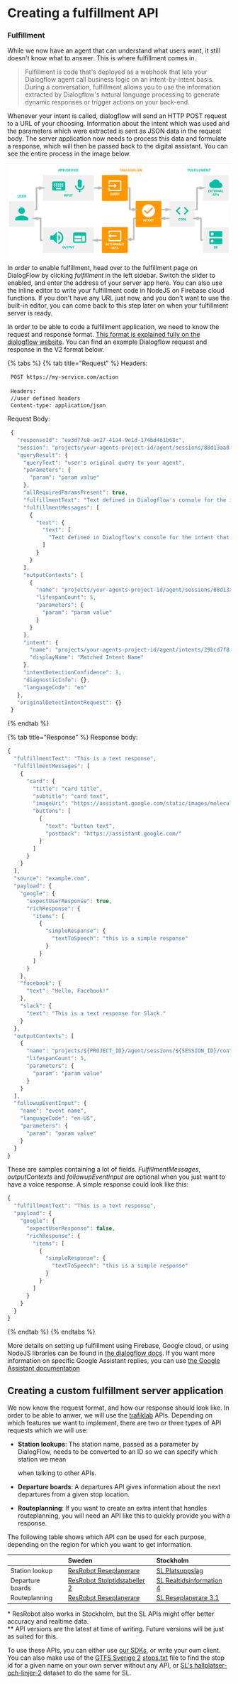 # Creating a fulfillment API

### Fulfillment

While we now have an agent that can understand what users want, it still doesn't know what to answer. This is where fulfillment comes in.

> Fulfillment is code that's deployed as a webhook that lets your Dialogflow agent call business logic on an intent-by-intent basis. During a conversation, fulfillment allows you to use the information extracted by Dialogflow's natural language processing to generate dynamic responses or trigger actions on your back-end.

Whenever your intent is called, dialogflow will send an HTTP POST request to a URL of your choosing. Information about the intent which was used and the parameters which were extracted is sent as JSON data in the request body. The server application now needs to process this data and formulate a response, which will then be passed back to the digital assistant. You can see the entire process in the image below.

![The complete data flow to](../../../.gitbook/assets/image-1.png)

In order to enable fulfillment, head over to the fulfillment page on DialogFlow by clicking _fulfillment_ in the left sidebar. Switch the slider to enabled, and enter the address of your server app here. You can also use the inline editor to write your fulfillment code in NodeJS on Firebase cloud functions. If you don't have any URL just now, and you don't want to use the built-in editor, you can come back to this step later on when your fulfillment server is ready.

In order to be able to code a fulfillment application, we need to know the request and response format. [This format is explained fully on the dialogflow website](https://dialogflow.com/docs/fulfillment/how-it-works). You can find an example Dialogflow request and response in the V2 format below.

{% tabs %}
{% tab title="Request" %}
Headers:

```text
 POST https://my-service.com/action

 Headers:
 //user defined headers
 Content-type: application/json
```

Request Body:

```javascript
 {
   "responseId": "ea3d77e8-ae27-41a4-9e1d-174bd461b68c",
   "session": "projects/your-agents-project-id/agent/sessions/88d13aa8-2999-4f71-b233-39cbf3a824a0",
   "queryResult": {
     "queryText": "user's original query to your agent",
     "parameters": {
       "param": "param value"
     },
     "allRequiredParamsPresent": true,
     "fulfillmentText": "Text defined in Dialogflow's console for the intent that was matched",
     "fulfillmentMessages": [
       {
         "text": {
           "text": [
             "Text defined in Dialogflow's console for the intent that was matched"
           ]
         }
       }
     ],
     "outputContexts": [
       {
         "name": "projects/your-agents-project-id/agent/sessions/88d13aa8-2999-4f71-b233-39cbf3a824a0/contexts/generic",
         "lifespanCount": 5,
         "parameters": {
           "param": "param value"
         }
       }
     ],
     "intent": {
       "name": "projects/your-agents-project-id/agent/intents/29bcd7f8-f717-4261-a8fd-2d3e451b8af8",
       "displayName": "Matched Intent Name"
     },
     "intentDetectionConfidence": 1,
     "diagnosticInfo": {},
     "languageCode": "en"
   },
   "originalDetectIntentRequest": {}
 }
```
{% endtab %}

{% tab title="Response" %}
Response body:

```javascript
{
  "fulfillmentText": "This is a text response",
  "fulfillmentMessages": [
    {
      "card": {
        "title": "card title",
        "subtitle": "card text",
        "imageUri": "https://assistant.google.com/static/images/molecule/Molecule-Formation-stop.png",
        "buttons": [
          {
            "text": "button text",
            "postback": "https://assistant.google.com/"
          }
        ]
      }
    }
  ],
  "source": "example.com",
  "payload": {
    "google": {
      "expectUserResponse": true,
      "richResponse": {
        "items": [
          {
            "simpleResponse": {
              "textToSpeech": "this is a simple response"
            }
          }
        ]
      }
    },
    "facebook": {
      "text": "Hello, Facebook!"
    },
    "slack": {
      "text": "This is a text response for Slack."
    }
  },
  "outputContexts": [
    {
      "name": "projects/${PROJECT_ID}/agent/sessions/${SESSION_ID}/contexts/context name",
      "lifespanCount": 5,
      "parameters": {
        "param": "param value"
      }
    }
  ],
  "followupEventInput": {
    "name": "event name",
    "languageCode": "en-US",
    "parameters": {
      "param": "param value"
    }
  }
}
```

These are samples containing a lot of fields. _FulfillmentMessages_, _outputContexts_ and _followupEventInput_ are optional when you just want to have a voice response. A simple response could look like this:

```javascript
{
  "fulfillmentText": "This is a text response",
  "payload": {
    "google": {
      "expectUserResponse": false,
      "richResponse": {
        "items": [
          {
            "simpleResponse": {
              "textToSpeech": "this is a simple response"
            }
          }
        ]
      }
    }
  }
}
```
{% endtab %}
{% endtabs %}



More details on setting up fulfillment using Firebase, Google cloud, or using NodeJS libraries can be found in [the dialogflow docs](https://dialogflow.com/docs/fulfillment/configure). If you want more information on specific Google Assistant replies, you can use [the Google Assistant documentation](https://developers.google.com/actions/assistant/responses#json)

## Creating a custom fulfillment server application

We now know the request format, and how our response should look like. In order to be able to anwer, we will use the [trafiklab](https://trafiklab.se) APIs. Depending on which features we want to implement, there are two or three types of API requests which we will use:

* **Station lookups**: The station name, passed as a parameter by DialogFlow, needs to be converted to an ID so we can specify which station we mean

  when talking to other APIs.

* **Departure boards**: A departures API gives information about the next departures from a given stop location.
* **Routeplanning**: If you want to create an extra intent that handles routeplanning, you will need an API like this to quickly provide you with a response.

The following table shows which API can be used for each purpose, depending on the region for which you want to get information.

|  | Sweden | Stockholm |
| :--- | :--- | :--- |
| Station lookup | [ResRobot Reseplanerare](https://www.trafiklab.se/api/resrobot-reseplanerare/platsuppslag) | [SL Platsuppslag](https://www.trafiklab.se/api/sl-platsuppslag) |
| Departure boards | [ResRobot Stolptidstabeller 2](https://www.trafiklab.se/api/resrobot-stolptidtabeller-2) | [SL Realtidsinformation 4](https://www.trafiklab.se/api/sl-realtidsinformation-4) |
| Routeplanning | [ResRobot Reseplanerare](https://www.trafiklab.se/api/resrobot-reseplanerare/sok-resa) | [SL Reseplanerare 3.1](https://www.trafiklab.se/api/sl-reseplanerare-31) |

\* ResRobot also works in Stockholm, but the SL APIs might offer better accuracy and realtime data.  
\*\* API versions are the latest at time of writing. Future versions will be just as suited for this.

To use these APIs, you can either use [our SDKs](../../our-sdks-and-libraries/), or write your own client. You can also make use of the [GTFS Sverige 2](../../../public-transport-data/our-data-and-apis/gtfs/gtfs-sverige-2-static/) [stops.txt]() file to find the stop id for a given name on your own server without any API, or [SL's hallplatser-och-linjer-2](https://www.trafiklab.se/api/sl-hallplatser-och-linjer-2) dataset to do the same for SL.

### 



